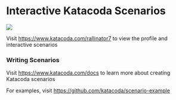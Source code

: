 # Interactive Katacoda Scenarios

[![](http://shields.katacoda.com/katacoda/rallinator7/count.svg)](https://www.katacoda.com/rallinator7 "Get your profile on Katacoda.com")

Visit https://www.katacoda.com/rallinator7 to view the profile and interactive scenarios

### Writing Scenarios
Visit https://www.katacoda.com/docs to learn more about creating Katacoda scenarios

For examples, visit https://github.com/katacoda/scenario-example
